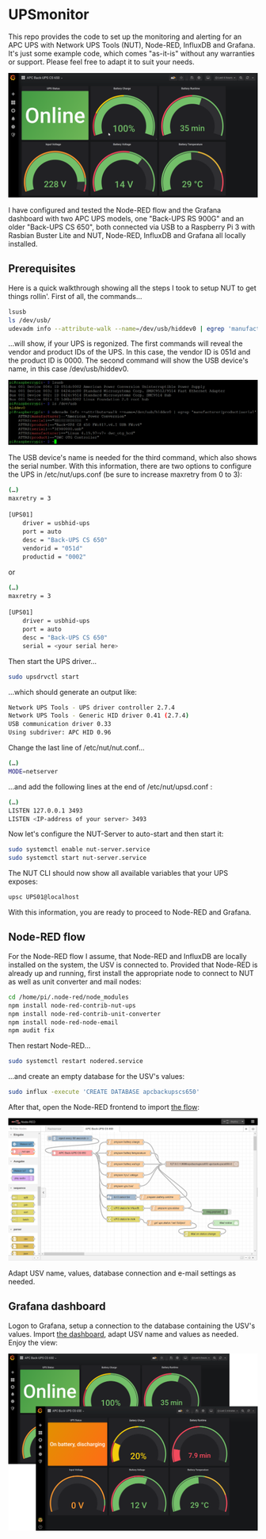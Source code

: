 # UPSmonitor
This repo provides the code to set up the monitoring and alerting for an APC UPS with Network UPS Tools (NUT), Node-RED, InfluxDB and Grafana. It's just some example code, which comes "as-it-is" without any warranties or support. Please feel free to adapt it to suit your needs.

![UPSmonitor Grafana dashboard](media/grafana_dashboard.png)

I have configured and tested the Node-RED flow and the Grafana dashboard with two APC UPS models, one "Back-UPS RS 900G" and an older "Back-UPS CS 650", both connected via USB to a Raspberry Pi 3 with Rasbian Buster Lite and NUT, Node-RED, InfluxDB and Grafana all locally installed.

## Prerequisites
Here is a quick walkthrough showing all the steps I took to setup NUT to get things rollin'. First of all, the commands…
```sh
lsusb
ls /dev/usb/
udevadm info --attribute-walk --name=/dev/usb/hiddev0 | egrep 'manufacturer|product|serial'
```
…will show, if your UPS is regonized. The first commands will reveal the vendor and product IDs of the UPS. In this case, the vendor ID is 051d and the product ID is 0000. The second command will show the USB device's name, in this case /dev/usb/hiddev0.

![USB commands](media/usb.png)

The USB device's name is needed for the third command, which also shows the serial number. With this information, there are two options to configure the UPS in /etc/nut/ups.conf (be sure to increase maxretry from 0 to 3): 
```sh
(…)
maxretry = 3
	
[UPS01]
    driver = usbhid-ups
    port = auto
    desc = "Back-UPS CS 650"
    vendorid = "051d"
    productid = "0002"
```
or
```sh
(…)
maxretry = 3
	
[UPS01]
	driver = usbhid-ups
	port = auto
	desc = "Back-UPS CS 650"
	serial = <your serial here>
```
Then start the UPS driver…
```sh
sudo upsdrvctl start
```
…which should generate an output like:
```sh
Network UPS Tools - UPS driver controller 2.7.4
Network UPS Tools - Generic HID driver 0.41 (2.7.4)
USB communication driver 0.33
Using subdriver: APC HID 0.96
```
Change the last line of /etc/nut/nut.conf…
```sh
(…)
MODE=netserver
```
…and add the following lines at the end of /etc/nut/upsd.conf :
```sh
(…)
LISTEN 127.0.0.1 3493
LISTEN <IP-address of your server> 3493
```
Now let's configure the NUT-Server to auto-start and then start it:

```sh
sudo systemctl enable nut-server.service
sudo systemctl start nut-server.service
```
The NUT CLI should now show all available variables that your UPS exposes:
```sh
upsc UPS01@localhost
```
With this information, you are ready to proceed to Node-RED and Grafana.


## Node-RED flow
For the Node-RED flow I assume, that Node-RED and InfluxDB are locally installed on the system, the USV is connected to. Provided that Node-RED is already up and running, first install the appropriate node to connect to NUT as well as unit converter and mail nodes:
```sh
cd /home/pi/.node-red/node_modules
npm install node-red-contrib-nut-ups
npm install node-red-contrib-unit-converter
npm install node-red-node-email
npm audit fix
```
Then restart Node-RED...
```sh
sudo systemctl restart nodered.service
```
...and create an empty database for the USV's values:
```sh
sudo influx -execute 'CREATE DATABASE apcbackupscs650'
```
After that, open the Node-RED frontend to import [the flow](https://github.com/cknermann/UPSmonitor/blob/master/UPSmonitor_node-red_flow.json):

![UPSmonitor Node-RED flow](media/node-red_flow.png)

Adapt USV name, values, database connection and e-mail settings as needed.

## Grafana dashboard
Logon to Grafana, setup a connection to the database containing the USV's values. Import [the dashboard](https://github.com/cknermann/UPSmonitor/blob/master/UPSmonitor_grafana_dashboard.json), adapt USV name and values as needed. Enjoy the view:

![UPSmonitor Grafana dashboards](media/grafana_dashboards.png)
